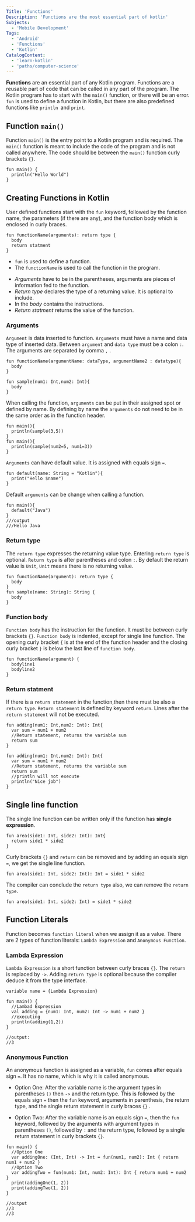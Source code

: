 ```yaml
---
Title: 'Functions'
Description: 'Functions are the most essential part of kotlin'
Subjects: 
  - 'Mobile Development'
Tags: 
  - 'Android'
  - 'Functions'
  - 'Kotlin'
CatalogContent: 
  - 'learn-kotlin'
  - 'paths/computer-science'
---
```



**Functions** are an essential part of any Kotlin program. Functions are a reusable part of code that can be called in any part of the program. The Kotlin program has to start with the `main()` function, or there will be an error. `fun` is used to define a function in Kotlin, but there are also predefined functions like `println `and `print`.

## Function `main()`

Function `main()` is the entry point to a Kotlin program and is required. The `main()` function is meant to include the code of the program and is not called anywhere. The code should be between the `main()` function curly brackets `{}`.

```
fun main() {
  println("Hello World")
}
```

## Creating Functions in Kotlin

User defined functions start with the `fun` keyword, followed by the function name, the parameters (if there are any), and the function body which is enclosed in curly braces.

```
fun functionName(arguments): return type {
  body
  return statment
}
```

- `fun` is used to define a function.
- The `functionName` is used to call the function in the program.
+ *Arguments* have to be in the parentheses, arguments are pieces of information fed to the function.
+ *Return type* declares the type of a returning value. It is optional to include.
+ In the *body* contains the instructions.
+ *Return statment* returns the value of the function.

### Arguments

`Argument` is data inserted to function. `Arguments` must have a name and data type of inserted data. Between `argument` and `data type` must be a colon `:`. The arguments are separated by comma `,` .
```
fun functionName(argumentName: dataType, argumentName2 : datatype){
  body
}

fun sample(num1: Int,num2: Int){
  body
}
```
When calling the function, `arguments` can be put in their assigned spot or defined by name. By defining by name the `arguments` do not need to be in the same order as in the function header.

```
fun main(){
  println(sample(3,5))
}
fun main(){
  println(sample(num2=5, num1=3))
}
```

`Arguments` can have default value. It is assigned with equals sign `=`.

```
fun default(name: String = "Kotlin"){
  print("Hello $name")
}
```
Default `arguments` can be change when calling a function.
```
fun main(){
  default("Java")
}
///output
///Hello Java
```


### Return type

The `return type` expresses the returning value type. Entering `return type` is optional. `Return type` is after parentheses and colon `:`. By default the return value is `Unit`, `Unit` means there is no returning value.

```
fun functionName(argument): return type {
  body
}
fun sample(name: String): String {
  body
}
```

### Function body

`Function body` has the instruction for the function. It must be between curly brackets `{}`. `Function body` is indented, except for single line function. The opening curly bracket `{` is at the end of the function header and the closing curly bracket `}` is below the last line of `function body`.

```
fun functionName(argument) {
  bodyline1
  bodyline2
}
```

### Return statment

If there is a `return statement` in the function,then there must be also a `return type`. `Return statement` is defined by keyword `return`. Lines after the `return statement` will not be executed.

```
fun adding(num1: Int,num2: Int): Int{
  var sum = num1 + num2
  //Return statement, returns the variable sum
  return sum
}

fun adding(num1: Int,num2: Int): Int{
  var sum = num1 + num2
  //Return statement, returns the variable sum
  return sum
  //println will not execute
  println("Nice job")
}
```

## Single line function

The single line function can be written only if the function has **single expression**.

```
fun area(side1: Int, side2: Int): Int{
  return side1 * side2
}
```
Curly brackets `{}` and `return` can be removed and by adding an equals sign `=`, we get the single line function.

```
fun area(side1: Int, side2: Int): Int = side1 * side2
```

The compiler can conclude the `return type` also, we can remove the `return type`.

```
fun area(side1: Int, side2: Int) = side1 * side2
```

## Function Literals

Function becomes `function literal` when we assign it as a value. There are 2 types of function literals: `Lambda Expression` and `Anonymous Function`.

### Lambda Expression

`Lambda Expression` is a short function between curly braces `{}`. The `return` is replaced by `->`. Adding `return type` is optional because the compiler deduce it from the type interface.

```
variable name = {Lambda Expression}

fun main() {
  //Lambad Expression
  val adding = {num1: Int, num2: Int -> num1 + num2 }
  //executing
  println(adding(1,2))
}

//output:
//3
```

### Anonymous Function

An anonymous function is assigned as a variable, `fun` comes after equals sign `=`. It has no name, which is why it is called anonymous. 

- Option One: After the variable name is the argument types in parentheses `()` then `->` and the return type. This is followed by the equals sign `=` then the `fun` keyword, arguments in parenthesis, the return type, and the single return statement in curly braces `{}` .

- Option Two: After the variable name is an equals sign `=`, then the `fun` keyword, followed by the arguments with argument types in parentheses `()`, followed by `:` and the return type, followed by a single return statement in curly brackets `{}`.

```
fun main() {
  //Option One
  var addingOne: (Int, Int) -> Int = fun(num1, num2): Int { return num1 + num2 }
  //Option Two
  var addingTwo = fun(num1: Int, num2: Int): Int { return num1 + num2 }
  print(addingOne(1, 2))
  print(addingTwo(1, 2))
} 

//output
//3
//3
```
